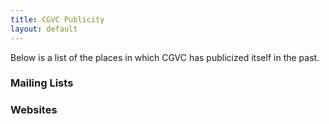 ```yaml
---
title: CGVC Publicity
layout: default
---
```


Below is a list of the places in which CGVC has publicized itself in the past.

### Mailing Lists

### Websites
